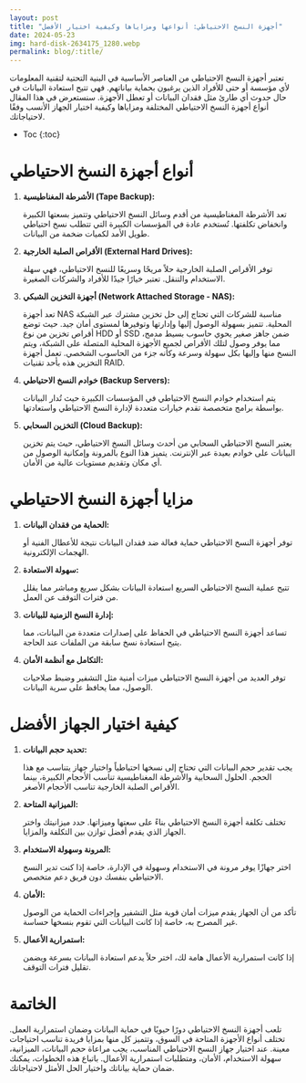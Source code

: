 ```yaml
---
layout: post
title: "أجهزة النسخ الاحتياطي: أنواعها ومزاياها وكيفية اختيار الأفضل"
date: 2024-05-23
img: hard-disk-2634175_1280.webp
permalink: blog/:title/
---
```


تعتبر أجهزة النسخ الاحتياطي من العناصر الأساسية في البنية التحتية لتقنية المعلومات لأي مؤسسة أو حتى للأفراد الذين يرغبون بحماية بياناتهم. فهي تتيح استعادة البيانات في حال حدوث أي طارئ مثل فقدان البيانات أو تعطل الأجهزة. سنستعرض في هذا المقال أنواع أجهزة النسخ الاحتياطي المختلفة ومزاياها وكيفية اختيار الجهاز الأنسب وفقًا لاحتياجاتك.

* Toc
{:toc}

# أنواع أجهزة النسخ الاحتياطي

1. **الأشرطة المغناطيسية (Tape Backup):**

   تعد الأشرطة المغناطيسية من أقدم وسائل النسخ الاحتياطي وتتميز بسعتها الكبيرة وانخفاض تكلفتها. تُستخدم عادة في المؤسسات الكبيرة التي تتطلب نسخ احتياطي طويل الأمد لكميات ضخمة من البيانات.

2. **الأقراص الصلبة الخارجية (External Hard Drives):**

   توفر الأقراص الصلبة الخارجية حلاً مريحًا وسريعًا للنسخ الاحتياطي، فهي سهلة الاستخدام والتنقل. تعتبر خيارًا جيدًا للأفراد والشركات الصغيرة.

3. **أجهزة التخزين الشبكي (Network Attached Storage - NAS):**

   تعد أجهزة NAS مناسبة للشركات التي تحتاج إلى حل تخزين مشترك عبر الشبكة المحلية. تتميز بسهولة الوصول إليها وإدارتها وتوفيرها لمستوى أمان جيد. حيث توضع أقراص تخزين من نوع HDD أو SSD ضمن جاهز صغير يحوي حاسوب بسيط مدمج، مما يوفر وصول لتلك الأقراص لجميع الأجهزة المحلية المتصلة على الشبكة، ويتم النسخ منها وإليها بكل سهولة وسرعة وكأنه جزء من الحاسوب الشخصي. تعمل أجهزة التخزين هذه بأحد تقنيات RAID. 

4. **خوادم النسخ الاحتياطي (Backup Servers):**

   يتم استخدام خوادم النسخ الاحتياطي في المؤسسات الكبيرة حيث تُدار البيانات بواسطة برامج متخصصة تقدم خيارات متعددة لإدارة النسخ الاحتياطي واستعادتها.

5. **التخزين السحابي (Cloud Backup):**

   يعتبر النسخ الاحتياطي السحابي من أحدث وسائل النسخ الاحتياطي، حيث يتم تخزين البيانات على خوادم بعيدة عبر الإنترنت. يتميز هذا النوع بالمرونة وإمكانية الوصول من أي مكان وتقديم مستويات عالية من الأمان.

# مزايا أجهزة النسخ الاحتياطي

1. **الحماية من فقدان البيانات:**

   توفر أجهزة النسخ الاحتياطي حماية فعالة ضد فقدان البيانات نتيجة للأعطال الفنية أو الهجمات الإلكترونية.

2. **سهولة الاستعادة:**

   تتيح عملية النسخ الاحتياطي السريع استعادة البيانات بشكل سريع ومباشر مما يقلل من فترات التوقف عن العمل.

3. **إدارة النسخ الزمنية للبيانات:**

   تساعد أجهزة النسخ الاحتياطي في الحفاظ على إصدارات متعددة من البيانات، مما يتيح استعادة نسخ سابقة من الملفات عند الحاجة.

4. **التكامل مع أنظمة الأمان:**

   توفر العديد من أجهزة النسخ الاحتياطي ميزات أمنية مثل التشفير وضبط صلاحيات الوصول، مما يحافظ على سرية البيانات.

# كيفية اختيار الجهاز الأفضل

1. **تحديد حجم البيانات:**

   يجب تقدير حجم البيانات التي تحتاج إلى نسخها احتياطياً واختيار جهاز يتناسب مع هذا الحجم. الحلول السحابية والأشرطة المغناطيسية تناسب الأحجام الكبيرة، بينما الأقراص الصلبة الخارجية تناسب الأحجام الأصغر.

2. **الميزانية المتاحة:**

   تختلف تكلفة أجهزة النسخ الاحتياطي بناءً على سعتها وميزاتها. حدد ميزانيتك واختر الجهاز الذي يقدم أفضل توازن بين التكلفة والمزايا.

3. **المرونة وسهولة الاستخدام:**

   اختر جهازًا يوفر مرونة في الاستخدام وسهولة في الإدارة، خاصة إذا كنت تدير النسخ الاحتياطي بنفسك دون فريق دعم متخصص.

4. **الأمان:**

   تأكد من أن الجهاز يقدم ميزات أمان قوية مثل التشفير وإجراءات الحماية من الوصول غير المصرح به، خاصة إذا كانت البيانات التي تقوم بنسخها حساسة.

5. **استمرارية الأعمال:**

   إذا كانت استمرارية الأعمال هامة لك، اختر حلاً يدعم استعادة البيانات بسرعة ويضمن تقليل فترات التوقف.

# الخاتمة

تلعب أجهزة النسخ الاحتياطي دورًا حيويًا في حماية البيانات وضمان استمرارية العمل. تختلف أنواع الأجهزة المتاحة في السوق، وتتميز كل منها بمزايا فريدة تناسب احتياجات معينة. عند اختيار جهاز النسخ الاحتياطي المناسب، يجب مراعاة حجم البيانات، الميزانية، سهولة الاستخدام، الأمان، ومتطلبات استمرارية الأعمال. باتباع هذه الخطوات، يمكنك ضمان حماية بياناتك واختيار الحل الأمثل لاحتياجاتك.

